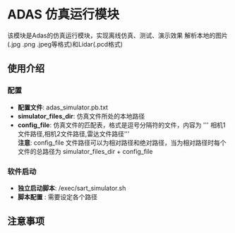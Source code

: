 # ADAS 仿真运行模块 
该模块是Adas的仿真运行模块，实现离线仿真、测试、演示效果
解析本地的图片(.jpg .png .jpeg等格式)和Lidar(.pcd格式) 
## 使用介绍 
### 配置 
+ **配置文件**: adas_simulator.pb.txt
+ **simulator_files_dir**: 仿真文件所处的本地路径 
+ **config_file**: 仿真文件的匹配表，格式是逗号分隔符的文件，内容为 ''' 相机1文件路径,相机2文件路径,雷达文件路径'''  
**注意**: config_file 文件路径可以为相对路径和绝对路径，当为相对路径时每个文件的总路径为 simulator_files_dir + config_file
 ### 软件启动
 + **独立启动脚本**: /exec/sart_simulator.sh 
 + **脚本配置** : 需要设定各个路径
 ## 注意事项

